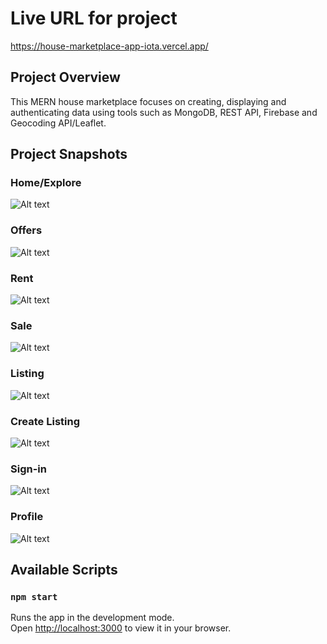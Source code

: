 # Live URL for project
https://house-marketplace-app-iota.vercel.app/

## Project Overview
This MERN house marketplace focuses on creating, displaying and authenticating data using tools such as MongoDB, REST API, Firebase and Geocoding API/Leaflet.

## Project Snapshots

### Home/Explore
![Alt text](./public/house-marketplace-app/home-page.png)

### Offers
![Alt text](./public/house-marketplace-app/offers.png)

### Rent
![Alt text](./public/house-marketplace-app/rent.png)

### Sale
![Alt text](./public/house-marketplace-app/sale.png)

### Listing
![Alt text](./public/house-marketplace-app/listing-page.png)

### Create Listing
![Alt text](./public/house-marketplace-app/create-listing-page.png) 

### Sign-in
![Alt text](./public/house-marketplace-app/sign-in-page.png)

### Profile
![Alt text](./public/house-marketplace-app/profile.png)



## Available Scripts
### `npm start`

Runs the app in the development mode.\
Open [http://localhost:3000](http://localhost:3000) to view it in your browser.
